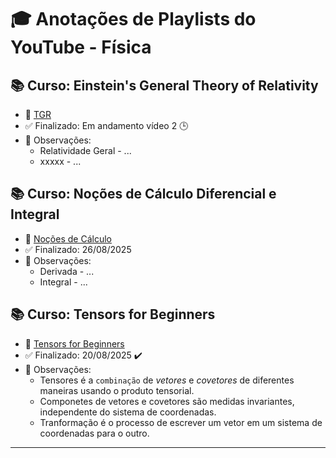 # 🎓 Anotações de Playlists do YouTube - Física

<!-- Perguntas para o resumo - Qual foi a ideia central? Qual exemplo foi usado? Qual a conclusão mais importante? -->

## 📚 Curso: Einstein's General Theory of Relativity
- 📌 [TGR](https://www.youtube.com/playlist?list=PL6C8BDEEBA6BDC78D)
- ✅ Finalizado: Em andamento vídeo 2 :clock3:
- 📝 Observações:
  - Relatividade Geral - ... 
  - xxxxx - ...

## 📚 Curso: Noções de Cálculo Diferencial e Integral
- 📌 [Noções de Cálculo](https://www.youtube.com/playlist?list=PLV2ClAMG4tOiMNZFvRjuYuzf8-3Eye1F7)
- ✅ Finalizado: 26/08/2025
- 📝 Observações:
  - Derivada - ... 
  - Integral - ...
    
## 📚 Curso: Tensors for Beginners
- 📌 [Tensors for Beginners](https://www.youtube.com/playlist?list=PLJHszsWbB6hrkmmq57lX8BV-o-YIOFsiG)
- ✅ Finalizado: 20/08/2025 :heavy_check_mark:
- 📝 Observações:
  - Tensores é a ` combinação ` de *vetores* e *covetores* de diferentes maneiras usando o produto tensorial.
  - Componetes de vetores e covetores são medidas  invariantes, independente do sistema de coordenadas.
  - Tranformação é o processo de escrever um vetor em um sistema de coordenadas para o outro. 
---
